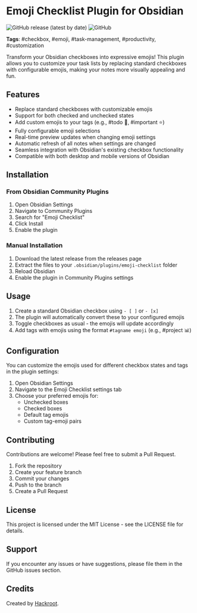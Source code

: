 # Emoji Checklist Plugin for Obsidian

![GitHub release (latest by date)](https://img.shields.io/github/v/release/hackroot23/checkmark-emoji)
![GitHub](https://img.shields.io/github/license/hackroot23/checkmark-emoji)

**Tags**: #checkbox, #emoji, #task-management, #productivity, #customization

Transform your Obsidian checkboxes into expressive emojis! This plugin allows you to customize your task lists by replacing standard checkboxes with configurable emojis, making your notes more visually appealing and fun.

## Features

- Replace standard checkboxes with customizable emojis
- Support for both checked and unchecked states
- Add custom emojis to your tags (e.g., #todo 📝, #important ⭐)
- Fully configurable emoji selections
- Real-time preview updates when changing emoji settings
- Automatic refresh of all notes when settings are changed
- Seamless integration with Obsidian's existing checkbox functionality
- Compatible with both desktop and mobile versions of Obsidian

## Installation

### From Obsidian Community Plugins

1. Open Obsidian Settings
2. Navigate to Community Plugins
3. Search for "Emoji Checklist"
4. Click Install
5. Enable the plugin

### Manual Installation

1. Download the latest release from the releases page
2. Extract the files to your `.obsidian/plugins/emoji-checklist` folder
3. Reload Obsidian
4. Enable the plugin in Community Plugins settings

## Usage

1. Create a standard Obsidian checkbox using `- [ ]` or `- [x]`
2. The plugin will automatically convert these to your configured emojis
3. Toggle checkboxes as usual - the emojis will update accordingly
4. Add tags with emojis using the format `#tagname emoji` (e.g., #project 📊)

## Configuration

You can customize the emojis used for different checkbox states and tags in the plugin settings:

1. Open Obsidian Settings
2. Navigate to the Emoji Checklist settings tab
3. Choose your preferred emojis for:
   - Unchecked boxes
   - Checked boxes
   - Default tag emojis
   - Custom tag-emoji pairs

## Contributing

Contributions are welcome! Please feel free to submit a Pull Request.

1. Fork the repository
2. Create your feature branch
3. Commit your changes
4. Push to the branch
5. Create a Pull Request

## License

This project is licensed under the MIT License - see the LICENSE file for details.

## Support

If you encounter any issues or have suggestions, please file them in the GitHub issues section.

## Credits

Created by [Hackroot](https://github.com/hackroot23).